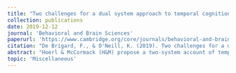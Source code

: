 ```yaml
---
title: "Two challenges for a dual system approach to temporal cognition"
collection: publications
date: 2019-12-12
journal: 'Behavioral and Brain Sciences'
paperurl: 'https://www.cambridge.org/core/journals/behavioral-and-brain-sciences/article/two-challenges-for-a-dual-system-approach-to-temporal-cognition'
citation: "De Brigard, F., & O'Neill, K. (2019). Two challenges for a dual system approach to temporal cognition. Behavioral and Brain Sciences, 42."
abstract: "Hoerl & McCormack (H&M) propose a two-system account of temporal cognition. We suggest that, following other classic proposals where cognitive systems are putatively independent, H&M's two-system hypothesis should, at a minimum, involve (1) a difference in the nature of the representations upon which each system operates, and (2) a difference in the computations they carry out. In this comment we offer two challenges aimed at showing that H&M's proposal does not meet the minimal requirements (1) and (2)."
topic: 'Miscellaneous'
---
```

